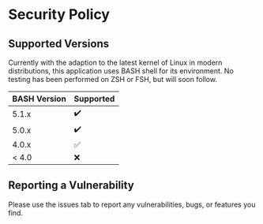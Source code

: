 # Security Policy

## Supported Versions

Currently with the adaption to the latest kernel of Linux in modern distributions, this application uses BASH shell for its environment. No testing has been performed on ZSH or FSH, but will soon follow.

| BASH Version | Supported          |
| ------------ | ------------------ |
| 5.1.x        | :heavy_check_mark: |
| 5.0.x        | :heavy_check_mark: |
| 4.0.x        | :white_check_mark: |
| < 4.0        | :x:                |

## Reporting a Vulnerability

Please use the issues tab to report any vulnerabilities, bugs, or features you find.

